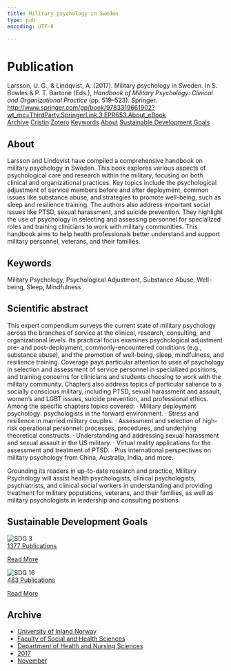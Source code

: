 ```yaml
---
title: Military psychology in Sweden
type: pub
encoding: UTF-8

---
```

<h1>Publication</h1>
<article id="csl-bib-container-7IF2238Y" class="csl-bib-container">
  <div class="csl-bib-body"> <div class="csl-entry">Larsson, U. G., &#38; Lindqvist, A. (2017). Military psychology in Sweden. In S. Bowles &#38; P. T. Bartone (Eds.), <i>Handbook of Military Psychology: Clinical and Organizational Practice</i> (pp. 519–523). Springer. <a href="http://www.springer.com/gp/book/9783319661902?wt_mc=ThirdParty.SpringerLink.3.EPR653.About_eBook">http://www.springer.com/gp/book/9783319661902?wt_mc=ThirdParty.SpringerLink.3.EPR653.About_eBook</a></div> </div>
  <div class="csl-bib-buttons">
    <a href="#taxonomy-article-7IF2238Y" alt="archive" class="csl-bib-button">Archive</a>
    <a href="https://app.cristin.no/results/show.jsf?id=1516167" alt="Cristin" class="csl-bib-button">Cristin</a>
    <a href="http://zotero.org/groups/5881554/items/7IF2238Y" alt="Zotero" class="csl-bib-button">Zotero</a>
    <a href="#keywords-article-7IF2238Y" alt="keywords" class="csl-bib-button">Keywords</a>
    <a href="#about-article-7IF2238Y" alt="about_pub" class="csl-bib-button">About</a>
    <a href="#sdg-article-7IF2238Y" alt="sdg" class="csl-bib-button">Sustainable Development Goals</a>
  </div>
  <div id="csl-bib-meta-container-7IF2238Y"></div>
</article>
<div id="csl-bib-meta-7IF2238Y" class="csl-bib-meta">
  <article id="about-article-7IF2238Y" class="about_pub-article">
    <h1>About</h1>
    Larsson and Lindqvist have compiled a comprehensive handbook on military psychology in Sweden. This book explores various aspects of psychological care and research within the military, focusing on both clinical and organizational practices. Key topics include the psychological adjustment of service members before and after deployment, common issues like substance abuse, and strategies to promote well-being, such as sleep and resilience training. The authors also address important social issues like PTSD, sexual harassment, and suicide prevention. They highlight the use of psychology in selecting and assessing personnel for specialized roles and training clinicians to work with military communities. This handbook aims to help health professionals better understand and support military personnel, veterans, and their families.
  </article>
  <article id="keywords-article-7IF2238Y" class="keywords-article">
    <h1>Keywords</h1>
    Military Psychology, Psychological Adjustment, Substance Abuse, Well-being, Sleep, Mindfulness
  </article>
  <article id="abstract-article-7IF2238Y" class="abstract-article">
    <h1>Scientific abstract</h1>
    This expert compendium surveys the current state of military psychology across the branches of service at the clinical, research, consulting, and organizational levels. Its practical focus examines psychological adjustment pre- and post-deployment, commonly-encountered conditions (e.g., substance abuse), and the promotion of well-being, sleep, mindfulness, and resilience training. Coverage pays particular attention to uses of psychology in selection and assessment of service personnel in specialized positions, and training concerns for clinicians and students choosing to work with the military community. Chapters also address topics of particular salience to a socially conscious military, including PTSD, sexual harassment and assault, women’s and LGBT issues, suicide prevention, and professional ethics. 
 Among the specific chapters topics covered: 
 ·         Military deployment psychology: psychologists in the forward environment. 
·         Stress and resilience in married military couples. 
·         Assessment and selection of high-risk operational personnel: processes, 
procedures, and underlying theoretical constructs. 
·         Understanding and addressing sexual harassment and sexual assault in the US    
military. 
·         Virtual reality applications for the assessment and treatment of PTSD. 
·         Plus international perspectives on military psychology from China, Australia, India, and more. 
  
Grounding its readers in up-to-date research and practice, Military Psychology will assist health psychologists, clinical psychologists, psychiatrists, and clinical social workers in understanding and providing treatment for military populations, veterans, and their families, as well as military psychologists in leadership and consulting positions.
  </article>
  <article id="sdg-article-7IF2238Y" class="sdg-article">
    <h1>Sustainable Development Goals</h1>
    <div class="sdg-container"><div id="sdg3" class="sdg">
        <img src="{{< params subfolder >}}images/sdg/sdg03_en.png" class="image" alt="SDG 3">
        <div class="sdg-overlay">
          <a href="{{< params subfolder >}}en/archive/?sdg=3#archive" class="sdg-publication-count"><span>1377</span> Publications</a>
          <p><a href="https://sdgs.un.org/goals/goal3" class="sdg-read-more">Read More</a></p>
        </div>
      </div> <div id="sdg16" class="sdg">
        <img src="{{< params subfolder >}}images/sdg/sdg16_en.png" class="image" alt="SDG 16">
        <div class="sdg-overlay">
          <a href="{{< params subfolder >}}en/archive/?sdg=16#archive" class="sdg-publication-count"><span>483</span> Publications</a>
          <p><a href="https://sdgs.un.org/goals/goal16" class="sdg-read-more">Read More</a></p>
        </div>
      </div></div>
  </article>
  <article id="taxonomy-article-7IF2238Y" class="taxonomy-article">
    <h1>Archive</h1>
    <ul>
      <li><a href="{{< params subfolder >}}en/archive/?key=3DCRN523">University of Inland Norway</a></li>
      <li><a href="{{< params subfolder >}}en/archive/?key=IDKFS3MX">Faculty of Social and Health Sciences</a></li>
      <li><a href="{{< params subfolder >}}en/archive/?key=GTV4ECMZ">Department of Health and Nursing Sciences</a></li>
      <li><a href="{{< params subfolder >}}en/archive/?key=QV2QKSDS">2017</a></li>
      <li><a href="{{< params subfolder >}}en/archive/?key=76Z26YNP">November</a></li>
    </ul>
  </article>
</div>
